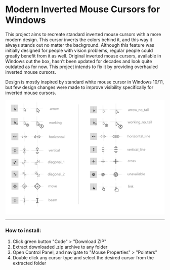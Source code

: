 # Modern Inverted Mouse Cursors for Windows

This project aims to recreate standard inverted mouse cursors with a more modern design. This cursor inverts the colors behind it, and this way it always stands out no matter the background. Although this feature was initially designed for people with vision problems, regular people could greatly benefit from it as well. Original inverted mouse cursors, available in Windows out the box, hasn't been updated for decades and look quite outdated as for now. This project intends to fix it by providing overhauled inverted mouse cursors. 

Design is mostly inspired by standard white mouse cursor in Windows 10/11, but few design changes were made to improve visibility specifically for inverted mouse cursors. 

<img src="./screenshots/all_cursors_new.png">

---

### How to install: 
1. Click green button "Code" > "Download ZIP"
2. Extract downloaded .zip archive to any folder
3. Open Control Panel, and navigate to "Mouse Properties" > "Pointers"
4. Double click any cursor type and select the desired cursor from the extracted folder

